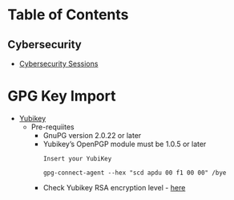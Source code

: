 # Table of Contents

## Cybersecurity
- [Cybersecurity Sessions](/privacy/security/cyber-security-sessions.md)

# GPG Key Import
- [Yubikey](https://developers.yubico.com/PGP/Importing_keys.html)
  - Pre-requiites
    - GnuPG version 2.0.22 or later 
    - Yubikey’s OpenPGP module must be 1.0.5 or later
      ```
      Insert your YubiKey

      gpg-connect-agent --hex "scd apdu 00 f1 00 00" /bye
      ```
    - Check Yubikey RSA encryption level - [here](https://www.yubico.com/ca/store/compare/)
